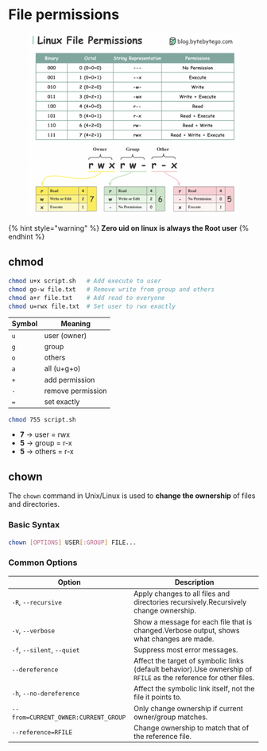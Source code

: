 # File permissions

<figure><img src="../../../.gitbook/assets/0259-linux-permissions-copy.png" alt=""><figcaption></figcaption></figure>

{% hint style="warning" %}
**Zero uid on linux is always the Root user**
{% endhint %}

## chmod

```bash
chmod u+x script.sh   # Add execute to user
chmod go-w file.txt   # Remove write from group and others
chmod a+r file.txt    # Add read to everyone
chmod u=rwx file.txt  # Set user to rwx exactly
```

| Symbol | Meaning           |
| ------ | ----------------- |
| `u`    | user (owner)      |
| `g`    | group             |
| `o`    | others            |
| `a`    | all (u+g+o)       |
| `+`    | add permission    |
| `-`    | remove permission |
| `=`    | set exactly       |

```bash
chmod 755 script.sh
```

* **7** → user = rwx
* **5** → group = r-x
* **5** → others = r-x

## chown

The `chown` command in Unix/Linux is used to **change the ownership** of files and directories.

### Basic Syntax

```bash
chown [OPTIONS] USER[:GROUP] FILE...
```

### Common Options

| Option                               | Description                                                                                                       |
| ------------------------------------ | ----------------------------------------------------------------------------------------------------------------- |
| `-R`, `--recursive`                  | Apply changes to all files and directories recursively.Recursively change ownership.                              |
| `-v`, `--verbose`                    | Show a message for each file that is changed.Verbose output, shows what changes are made.                         |
| `-f`, `--silent`, `--quiet`          | Suppress most error messages.                                                                                     |
| `--dereference`                      | Affect the target of symbolic links (default behavior).Use ownership of `RFILE` as the reference for other files. |
| `-h`, `--no-dereference`             | Affect the symbolic link itself, not the file it points to.                                                       |
| `--from=CURRENT_OWNER:CURRENT_GROUP` | Only change ownership if current owner/group matches.                                                             |
| `--reference=RFILE`                  | Change ownership to match that of the reference file.                                                             |
